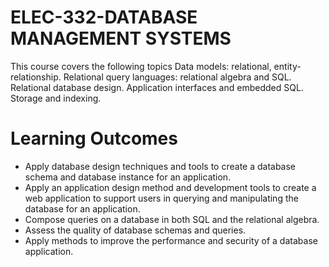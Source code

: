 # ELEC-332-DATABASE MANAGEMENT SYSTEMS
This course covers the following topics Data models: relational, entity-relationship. Relational query languages: relational algebra and SQL. Relational database design.
Application interfaces and embedded SQL. Storage and indexing.

# Learning Outcomes
- Apply database design techniques and tools to create a database schema and database instance
for an application.
- Apply an application design method and development tools to create a web application to
support users in querying and manipulating the database for an application.
- Compose queries on a database in both SQL and the relational algebra.
- Assess the quality of database schemas and queries.
- Apply methods to improve the performance and security of a database application.
